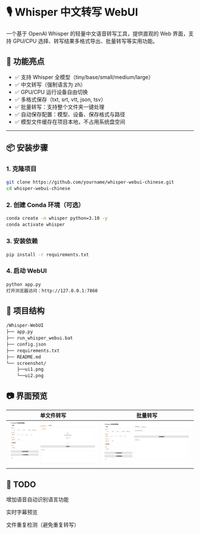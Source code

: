 # 🎙 Whisper 中文转写 WebUI

一个基于 OpenAI Whisper 的轻量中文语音转写工具，提供直观的 Web 界面，支持 GPU/CPU 选择、转写结果多格式导出、批量转写等实用功能。

## 🚀 功能亮点

- ✅ 支持 Whisper 全模型（tiny/base/small/medium/large）
- ✅ 中文转写（强制语言为 zh）
- ✅ GPU/CPU 运行设备自由切换
- ✅ 多格式保存（txt, srt, vtt, json, tsv）
- ✅ 批量转写：支持整个文件夹一键处理
- ✅ 自动保存配置：模型、设备、保存格式与路径
- ✅ 模型文件缓存在项目本地，不占用系统盘空间

---

## 📦 安装步骤

### 1. 克隆项目

```bash
git clone https://github.com/yourname/whisper-webui-chinese.git
cd whisper-webui-chinese
```
### 2. 创建 Conda 环境（可选）
```bash
conda create -n whisper python=3.10 -y
conda activate whisper
```
### 3. 安装依赖
```bash
pip install -r requirements.txt
```
### 4. 启动 WebUI
```bash
python app.py
打开浏览器访问：http://127.0.0.1:7860
```

## 📁 项目结构
```bash
/Whisper-WebUI
├── app.py
├── run_whisper_webui.bat
├── config.json
├── requirements.txt
├── README.md
└── screenshot/
    ├──ui1.png
    └──ui2.png
```
## 📷 界面预览
| 单文件转写                       | 批量转写                        |
|-----------------------------|-----------------------------|
| ![界面截图](screenshot/ui1.png) | ![界面截图](screenshot/ui2.png) |


## 🧠 TODO
 增加语音自动识别语言功能

 实时字幕预览

 文件重复检测（避免重复转写）

